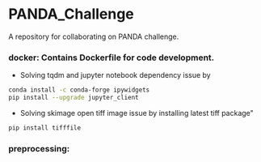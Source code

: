 # PANDA_Challenge
A repository for collaborating on PANDA challenge.
### docker: Contains Dockerfile for code development.
* Solving tqdm and jupyter notebook dependency issue by
```bash
conda install -c conda-forge ipywidgets
pip install --upgrade jupyter_client
```

* Solving skimage open tiff image issue by installing latest tiff package"
```bash
pip install tifffile
```
### preprocessing: